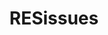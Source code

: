 ---
title: RESissues
crosslinks:
- Enhancement
- enhancement
- Adblock
- videos
- changelog
- help
- announcements
- GameDealsMeta
- xkcd
- nonononoyes
- BulletBarry
- andytuba
- StarWarsLeaks
- The_Donald
- pics
- WarshipPorn
- beta
- Futurology
- bugs
- AntiTrumpAlliance
---